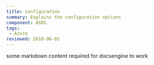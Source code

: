 ```yaml
---
title: Configuration
summary: Explains the configuration options
component: ASBS
tags:
 - Azure
reviewed: 2018-06-01
---
```


some markdown content required for docsengine to work
